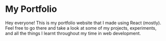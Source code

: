 # My Portfolio
Hey everyone! This is my portfolio website that I made using React (mostly). Feel free to go there and take a look at some of my projects, experiments, and all the things I learnt throughout my time in web development.
